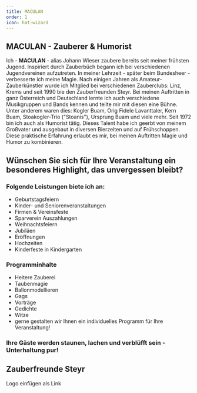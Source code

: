 ```yaml
---
title: MACULAN
order: 1
icon: hat-wizard
---
```

## MACULAN - Zauberer & Humorist

Ich - **MACULAN** - alias Johann Wieser zaubere bereits seit meiner frühsten Jugend. Inspiriert durch Zauberbüch begann ich bei verschiedenen Jugendvereinen aufzutreten. In meiner Lehrzeit - später beim Bundesheer - verbesserte ich meine Magie. Nach einigen Jahren als Amateur-Zauberkünstler wurde ich Mitglied bei verschiedenen Zauberclubs: Linz, Krems und seit 1990 bie den Zauberfreunden Steyr. Bei meinen Auftritten in ganz Österreich und Deutschland lernte ich auch verschiedene Musikgruppen und Bands kennen und teilte mir mit diesen eine Bühne. Unter anderem waren dies: Kogler Buam, Orig Fidele Lavanttaler, Kern Buam, Stoakogler-Trio ("Stoanis"), Ursprung Buam und viele mehr. Seit 1972 bin ich auch als Humorist tätig. Dieses Talent habe ich geerbt von meinem Großvater und ausgebaut in diversen Bierzelten und auf Frühschoppen. Diese praktische Erfahrung erlaubt es mir, bei meinen Auftritten Magie und Humor zu kombinieren.  

## Wünschen Sie sich für Ihre Veranstaltung ein besonderes Highlight, das unvergessen bleibt?
### Folgende Leistungen biete ich an:
- Geburtstagsfeiern
- Kinder- und Seniorenveranstaltungen
- Firmen & Vereinsfeste
-  Sparverein Auszahlungen
-  Weihnachtsfeiern
-  Jubiläen
-  Eröffnungen
-  Hochzeiten
-  Kinderfeste in Kindergarten 

### Programminhalte
- Heitere Zauberei
- Taubenmagie
- Ballonmodellieren
- Gags
- Vorträge
- Gedichte
- Witze
- gerne gestalten wir Ihnen ein individuelles Programm für Ihre Veranstaltung!

### Ihre Gäste werden staunen, lachen und verblüfft sein - Unterhaltung pur!

## Zauberfreunde Steyr
Logo einfügen als Link
